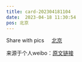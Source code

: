 ```yaml
---
title: card-202304181104
date:  2023-04-18 11:30:54
pos: 北京
---
```

Share with pics <a  href="http://weibo.com/p/1001018008611000000000000" data-hide=""><span class='url-icon'><img style='width: 1rem;height: 1rem' src='https://h5.sinaimg.cn/upload/2015/09/25/3/timeline_card_small_location_default.png'></span><span class="surl-text">北京</span></a> 

来源于个人weibo：[原文链接](https://m.weibo.cn/status/MCx8EEAdI?mblogid=MCx8EEAdI)